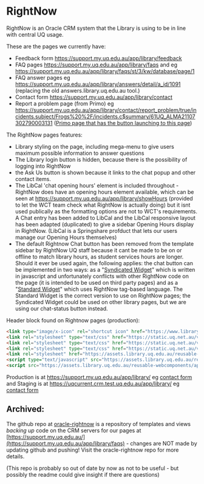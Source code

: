 # RightNow

RightNow is an Oracle CRM system that the Library is using to be in line with central UQ usage. 

These are the pages we currently have:

- Feedback form <https://support.my.uq.edu.au/app/library/feedback>
- FAQ pages <https://support.my.uq.edu.au/app/library/faqs> and eg <https://support.my.uq.edu.au/app/library/faqs/st/3/kw/database/page/1>
- FAQ answer pages eg <https://support.my.uq.edu.au/app/library/answers/detail/a_id/1091> (replacing the old answers.library.uq.edu.au tool.)
- Contact form <https://support.my.uq.edu.au/app/library/contact>
- Report a problem page (from Primo) eg <https://support.my.uq.edu.au/app/library/contact/report_problem/true/incidents.subject/Frogs%20%2F/incidents.c$summary/61UQ_ALMA21107302790003131> ([Primo page that has the button launching to this page](https://search.library.uq.edu.au/primo-explore/fulldisplay?docid=61UQ_ALMA21102980340003131&context=L&vid=61UQ&lang=en_US&search_scope=61UQ_All&adaptor=Local%20Search%20Engine&isFrbr=true&tab=61uq_all&query=any,contains,Frogs))

The RightNow pages features: 

- Library styling on the page, including mega-menu to give users maximum possible information to answer questions
- The Library login button is hidden, because there is the possibility of logging into RightNow
- the Ask Us button is shown because it links to the chat popup and other contact items.
- The LibCal 'chat opening hours' element is included throughout - RightNow does have an opening hours element available, which can be seen at <https://support.my.uq.edu.au/app/library/showHours> (provided to let the WCT team check what RightNow is actually doing) but it isnt used publically as the formatting options are not to WCT's requirements. A Chat entry has been added to LibCal and the LibCal responsive layout has been adapted (duplicated) to give a sidebar Opening Hours display in RightNow. (LibCal is a Springshare profduct that lets our users manage our Opening Hours themselves)
- The default Rightnow Chat button has been removed from the template sidebar by RightNow UQ staff because it cant be made to be on or offline to match library hours, as student services hours are longer.  Should it ever be used again, the following applies: the chat button can be implemented in two ways: as a "[Syndicated Widget](https://support.my.uq.edu.au/ci/tags/syndicated_widgets)" which is written in javascript and unfortunately conflicts with other RightNow code on the page (it is intended to be used on third party pages) and as a "[Standard Widget](https://support.my.uq.edu.au/ci/admin/docs/widgets/standard)" which uses RightNow tag-based language. The Standard Widget is the correct version to use on RightNow pages; the Syndicated Widget could be used on other library pages, but we are using our chat-status button instead.

Header block found on Rightnow pages (production):

```html
<link type="image/x-icon" rel="shortcut icon" href="https://www.library.uq.edu.au/favicon.ico">
<link rel="stylesheet" type="text/css" href="https://static.uq.net.au/v6/fonts/Roboto/roboto.css" />
<link rel="stylesheet" type="text/css" href="https://static.uq.net.au/v9/fonts/Merriweather/merriweather.css" />
<link rel="stylesheet" type="text/css" href="https://static.uq.net.au/v13/fonts/Montserrat/montserrat.css">
<link rel="stylesheet" href="https://assets.library.uq.edu.au/reusable-webcomponents/applications/rightnow/custom-styles.css">
<script type="text/javascript" src="https://assets.library.uq.edu.au/reusable-webcomponents/uq-lib-reusable.min.js" defer></script>
<script src="https://assets.library.uq.edu.au/reusable-webcomponents/applications/rightnow/load.js" async></script>
```

Production is at https://support.my.uq.edu.au/app/library/ eg [contact form](https://support.my.uq.edu.au/app/library/contact) and Staging is at  https://uqcurrent.crm.test.uq.edu.au/app/library/ eg [contact form](https://uqcurrent.crm.test.uq.edu.au/app/library/contact)

## Archived:

The github repo at [oracle-rightnow](https://github.com/uqlibrary/oracle-rightnow) is a repository of templates and views *backing up* code on the CRM servers for our pages at [https://support.my.uq.edu.au/](https://support.my.uq.edu.au/app/library/faqs) - changes are NOT made by updating github and pushing! Visit the oracle-rightnow repo for more details. 

(This repo is probably so out of date by now as not to be useful - but possibly the readme could give insight if there are questions)

